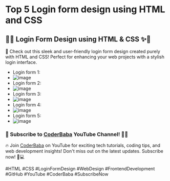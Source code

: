 # Top 5 Login form design using HTML and CSS
## 🔐✨ Login Form Design using HTML & CSS ✨🔐

🌟 Check out this sleek and user-friendly login form design created purely with HTML and CSS! Perfect for enhancing your web projects with a stylish login interface.

+ Login form 1:
+ ![image](https://github.com/baliramyadav/Top-5-Login-form-design-HTML-CSS/assets/80908177/897432bd-085a-468a-b661-fc20ce15e259)
+ Login form 2:
+ ![image](https://github.com/baliramyadav/Top-5-Login-form-design-HTML-CSS/assets/80908177/f2fdb2e2-44f2-4ff2-a0cb-b01bd54dc071)
 + Login form 3:
 + ![image](https://github.com/baliramyadav/Top-5-Login-form-design-HTML-CSS/assets/80908177/5d0dd47a-65cb-4df8-bb6a-d8530c49f29f)
 + Login form 4:
 + ![image](https://github.com/baliramyadav/Top-5-Login-form-design-HTML-CSS/assets/80908177/91b6fe1b-7220-4ec6-b645-1de40e28a356)
 + Login form 5:
 + ![image](https://github.com/baliramyadav/Top-5-Login-form-design-HTML-CSS/assets/80908177/e856fae0-4407-4cda-95f4-d7be67c48fe3)

### 🚀 Subscribe to [CoderBaba](https://www.youtube.com/coderbaba) YouTube Channel! 🎥🌐

🔥 Join [CoderBaba](https://www.youtube.com/coderbaba) on YouTube for exciting tech tutorials, coding tips, and web development insights! Don't miss out on the latest updates. Subscribe now! 📲💻

#HTML #CSS #LoginFormDesign #WebDesign #FrontendDevelopment #GitHub #YouTube #CoderBaba #SubscribeNow
